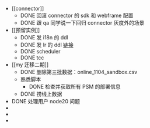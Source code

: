 - [[connector]]
	- DONE 回滚 connector 的 sdk 和 webframe 配置
	- DONE 跟 qa 同学说一下回归 connector 灰度外的场景
- [[预留实例]]
	- DONE 发 i18n 的 ddl
	- DONE 发 lr 的 ddl [链接](https://bits.bytedance.net/devops/4085351426/pipeline/detail/971251441922?pipelineID=971251441922&enterType=all&activeTab=0&configs=%7B%7D&ajid=lark_security_checkv2_a586&devops_space_type=server_fe)
	- DONE scheduler
	- DONE tcc
- [[my 迁移二期]]
	- DONE 删除第三批数据：online_1104_sandbox.csv
	- 熟悉脚本
		- DONE 检查并获取所有 PSM 的部署信息
	- DONE 捞线上数据
- DONE 处理用户 node20 问题
-
-
-